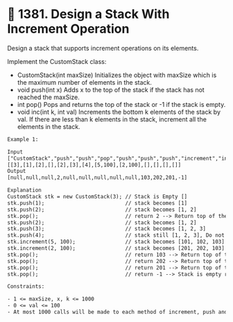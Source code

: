 # 🧩 1381\. Design a Stack With Increment Operation

Design a stack that supports increment operations on its elements.

Implement the CustomStack class:

- CustomStack(int maxSize) Initializes the object with maxSize which is the maximum number of elements in the stack.
- void push(int x) Adds x to the top of the stack if the stack has not reached the maxSize.
- int pop() Pops and returns the top of the stack or -1 if the stack is empty.
- void inc(int k, int val) Increments the bottom k elements of the stack by val. If there are less than k elements in the stack, increment all the elements in the stack.

```txt
Example 1:

Input
["CustomStack","push","push","pop","push","push","push","increment","increment","pop","pop","pop","pop"]
[[3],[1],[2],[],[2],[3],[4],[5,100],[2,100],[],[],[],[]]
Output
[null,null,null,2,null,null,null,null,null,103,202,201,-1]

Explanation
CustomStack stk = new CustomStack(3); // Stack is Empty []
stk.push(1);                          // stack becomes [1]
stk.push(2);                          // stack becomes [1, 2]
stk.pop();                            // return 2 --> Return top of the stack 2, stack becomes [1]
stk.push(2);                          // stack becomes [1, 2]
stk.push(3);                          // stack becomes [1, 2, 3]
stk.push(4);                          // stack still [1, 2, 3], Do not add another elements as size is 4
stk.increment(5, 100);                // stack becomes [101, 102, 103]
stk.increment(2, 100);                // stack becomes [201, 202, 103]
stk.pop();                            // return 103 --> Return top of the stack 103, stack becomes [201, 202]
stk.pop();                            // return 202 --> Return top of the stack 202, stack becomes [201]
stk.pop();                            // return 201 --> Return top of the stack 201, stack becomes []
stk.pop();                            // return -1 --> Stack is empty return -1.
```

```txt
Constraints:

- 1 <= maxSize, x, k <= 1000
- 0 <= val <= 100
- At most 1000 calls will be made to each method of increment, push and pop each separately.
```
